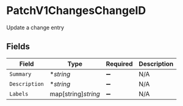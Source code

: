 # PatchV1ChangesChangeID

Update a change entry


## Fields

| Field               | Type                | Required            | Description         |
| ------------------- | ------------------- | ------------------- | ------------------- |
| `Summary`           | **string*           | :heavy_minus_sign:  | N/A                 |
| `Description`       | **string*           | :heavy_minus_sign:  | N/A                 |
| `Labels`            | map[string]*string* | :heavy_minus_sign:  | N/A                 |